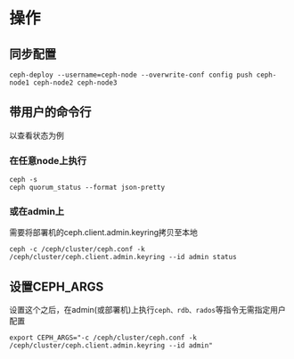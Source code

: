 # 操作


## 同步配置

```
ceph-deploy --username=ceph-node --overwrite-conf config push ceph-node1 ceph-node2 ceph-node3
```

## 带用户的命令行

以查看状态为例

### 在任意node上执行

```
ceph -s
ceph quorum_status --format json-pretty
```

### 或在admin上

需要将部署机的ceph.client.admin.keyring拷贝至本地

```
ceph -c /ceph/cluster/ceph.conf -k /ceph/cluster/ceph.client.admin.keyring --id admin status
```

## 设置CEPH_ARGS

设置这个之后，在admin(或部署机)上执行`ceph、rdb、rados`等指令无需指定用户配置

```
export CEPH_ARGS="-c /ceph/cluster/ceph.conf -k /ceph/cluster/ceph.client.admin.keyring --id admin"

```
